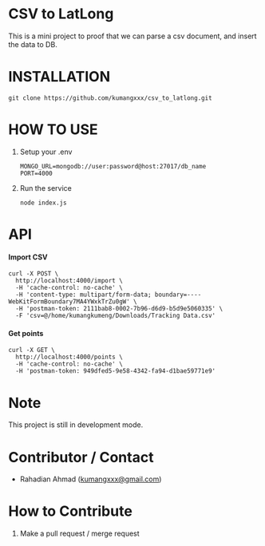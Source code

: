 # CSV to LatLong

This is a mini project to proof that we can parse a csv document, and insert the data to DB.

# INSTALLATION
```
git clone https://github.com/kumangxxx/csv_to_latlong.git
```

# HOW TO USE
1. Setup your .env
    ```
    MONGO_URL=mongodb://user:password@host:27017/db_name
    PORT=4000
    ```
2. Run the service
    ```
    node index.js
    ```

# API
#### Import CSV
```
curl -X POST \
  http://localhost:4000/import \
  -H 'cache-control: no-cache' \
  -H 'content-type: multipart/form-data; boundary=----WebKitFormBoundary7MA4YWxkTrZu0gW' \
  -H 'postman-token: 2111bab8-0002-7b96-d6d9-b5d9e5060335' \
  -F 'csv=@/home/kumangkumeng/Downloads/Tracking Data.csv'
```
#### Get points
```
curl -X GET \
  http://localhost:4000/points \
  -H 'cache-control: no-cache' \
  -H 'postman-token: 949dfed5-9e58-4342-fa94-d1bae59771e9'
```

# Note
This project is still in development mode.

# Contributor / Contact
- Rahadian Ahmad (kumangxxx@gmail.com)

# How to Contribute
1. Make a pull request / merge request
